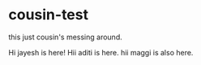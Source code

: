 # cousin-test
this just cousin's messing around.


Hi jayesh is here!
Hii aditi is here.
hii maggi is also here.
